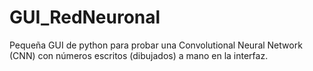 # GUI_RedNeuronal
Pequeña GUI de python para probar una Convolutional Neural Network (CNN) con números escritos (dibujados) a mano en la interfaz.
